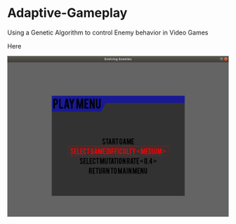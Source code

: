 # Adaptive-Gameplay
Using a Genetic Algorithm to control Enemy behavior in Video Games

Here

![alt text](https://github.com/NeonInc/Adaptive-Gameplay/blob/master/Play_Menu.png)
